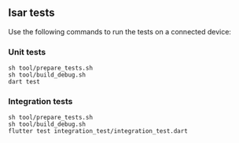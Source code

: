## Isar tests

Use the following commands to run the tests on a connected device:

### Unit tests

```
sh tool/prepare_tests.sh
sh tool/build_debug.sh
dart test
```

### Integration tests

```
sh tool/prepare_tests.sh
sh tool/build_debug.sh
flutter test integration_test/integration_test.dart
```
